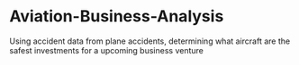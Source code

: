 # Aviation-Business-Analysis
Using accident data from plane accidents, determining what aircraft are the safest investments for a upcoming business venture
